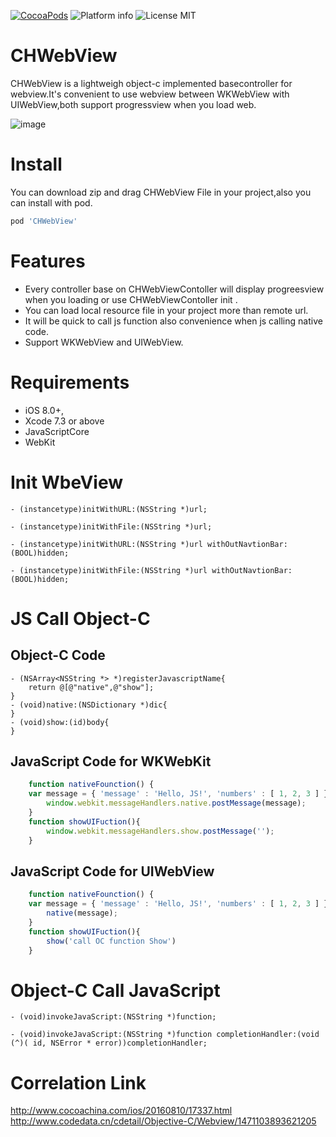 [![CocoaPods](https://cocoapod-badges.herokuapp.com/v/CHWebView/badge.svg)](http://www.cocoapods.org/?q=CHWebView)
![Platform info](http://img.shields.io/cocoapods/p/CHWebView.svg?style=flat)
![License MIT](https://go-shields.herokuapp.com/license-MIT-blue.png)

# CHWebView
CHWebView is a lightweigh object-c implemented basecontroller for webview.It's convenient to use webview between WKWebView with UIWebView,both support progressview when you load web.

![image](https://github.com/chausson/CHWebView/blob/master/Resource/WebView.gif)

# Install
You can download zip and drag CHWebView File in your project,also you can install with pod.
``` bash
pod 'CHWebView'
```

# Features
* Every controller base on CHWebViewContoller will display progreesview when you loading or use CHWebViewContoller init .
* You can load local resource file in your project more than remote url.
* It will be quick to call js function also convenience when js calling native code.
* Support WKWebView and UIWebView.

# Requirements
* iOS 8.0+, 
* Xcode 7.3 or above
* JavaScriptCore
* WebKit

# Init WbeView
``` obj-c
- (instancetype)initWithURL:(NSString *)url;

- (instancetype)initWithFile:(NSString *)url;

- (instancetype)initWithURL:(NSString *)url withOutNavtionBar:(BOOL)hidden;

- (instancetype)initWithFile:(NSString *)url withOutNavtionBar:(BOOL)hidden;

```
# JS Call Object-C
## Object-C Code
``` obj-c
- (NSArray<NSString *> *)registerJavascriptName{
    return @[@"native",@"show"];
}
- (void)native:(NSDictionary *)dic{
}
- (void)show:(id)body{
}
```
## JavaScript Code for WKWebKit
``` javascript
    function nativeFounction() {
    var message = { 'message' : 'Hello, JS!', 'numbers' : [ 1, 2, 3 ] };
        window.webkit.messageHandlers.native.postMessage(message);
    }
    function showUIFuction(){
        window.webkit.messageHandlers.show.postMessage('');
    }
```
## JavaScript Code for UIWebView
``` javascript
    function nativeFounction() {
    var message = { 'message' : 'Hello, JS!', 'numbers' : [ 1, 2, 3 ] };
        native(message);
    }
    function showUIFuction(){
        show('call OC function Show')
    }
```
# Object-C Call JavaScript
``` obj-c
- (void)invokeJavaScript:(NSString *)function;

- (void)invokeJavaScript:(NSString *)function completionHandler:(void (^)( id, NSError * error))completionHandler;
```

# Correlation Link
http://www.cocoachina.com/ios/20160810/17337.html
http://www.codedata.cn/cdetail/Objective-C/Webview/1471103893621205


